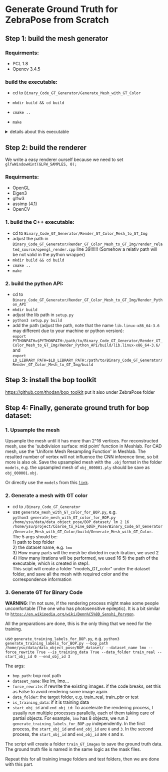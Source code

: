 # Generate Ground Truth for ZebraPose from Scratch

## Step 1: build the mesh generator

### Requirments:
- PCL 1.8
- Opencv 3.4.5

### build the executable:

- cd to `Binary_Code_GT_Generator/Generate_Mesh_with_GT_Color`

- `mkdir build && cd build`

- `cmake ..`

- `make`

<details>
  <summary>details about this executable</summary>
We collapse this section because we also have a python API for this.

The executable `Generate_Mesh_with_GT_Label` takes the following args as input:

1. How many parts will the mesh be divided in each itration
2. How many itrations will be performed
3. The path to the orginal mesh in obj file
4. The output path to txt file, which stores the correspondence point position and its class id
5. The output for the mesh file

Example:
If we want to divide the mesh into 2^32 parts, we can use
`./Generate_Mesh_with_GT_Color 2 32 PATH_TO_MODEL/obj_000001.obj ..PATH_FOR_OUTPUT/correspondence_id.txt PATH_FOR_OUTPUT/obj_000001.ply`

or,

`./Generate_Mesh_with_GT_Color 4 16 PATH_TO_MODEL/obj_000001.obj PATH_FOR_OUTPUT/correspondence_id.txt PATH_FOR_OUTPUT/obj_000001.ply`

Note:

The number of faces in the mesh should be larger than 2^32. If not, we can generate more faces without changing the object shape using Meshlab.
  
</details>


## Step 2: build the renderer
We write a easy renderer ourself because we need to set
`glfwWindowHint(GLFW_SAMPLES, 0);`

### Requirments:
- OpenGL
- Eigen3
- glfw3
- assimp (4.1)
- OpenCV


### 1. build the C++ executable:

- cd to `Binary_Code_GT_Generator/Render_GT_Color_Mesh_to_GT_Img`
- adjust the path in `Binary_Code_GT_Generator/Render_GT_Color_Mesh_to_GT_Img/render_related_source/opengl_render.cpp` line 39!!!!!! (Somehow a relativ path will be not valid in the python wrapper)
- `mkdir build && cd build`
- `cmake ..`
- `make`


### 2. build the python API:
- cd to `Binary_Code_GT_Generator/Render_GT_Color_Mesh_to_GT_Img/Render_Python_API`
- `mkdir build`
- adjust the lib path in `setup.py`
- `python3 setup.py build`
- add the path (adjust the path, note that the name `lib.linux-x86_64-3.6` may different due to your machine or python version):  
`export PYTHONPATH=$PYTHONPATH:/path/to/Binary_Code_GT_Generator/Render_GT_Color_Mesh_to_GT_Img/Render_Python_API/build/lib.linux-x86_64-3.6/`  
and  
`export LD_LIBRARY_PATH=$LD_LIBRARY_PATH:/path/to/Binary_Code_GT_Generator/Render_GT_Color_Mesh_to_GT_Img/build`


## Step 3: install the bop toolkit
https://github.com/thodan/bop_toolkit
put it also under ZebraPose folder


## Step 4: Finally, generate ground truth for bop dataset:
### 1. Upsample the mesh 

Upsample the mesh until it has more than 2^16 vertices. For reconstructed mesh,  use the 'subdivision surface: mid point' function in Meshlab. For CAD mesh, use the 'Uniform Mesh Resampling Function' in Meshlab. The resulted number of vertex will not influence the CNN inference time, so bit more is also ok. Save the upsampled mesh with the `.obj` format in the folder `models`, e.g. the upsampled mesh of `obj_000001.ply` should be save as `obj_000001.obj`.

Or directly use the `models` from this [`link`](https://cloud.dfki.de/owncloud/index.php/s/zT7z7c3e666mJTW).

### 2. Generate a mesh with GT color

- cd to `/Binary_Code_GT_Generator`
- use `generate_mesh_with_GT_color_for_BOP.py`, e.g.  
`python3 generate_mesh_with_GT_color_for_BOP.py /home/ysu/data/data_object_pose/BOP_dataset/ lm 2 16 /home/ysu/project/Coarse_to_Fine_6DoF_Pose/Binary_Code_GT_Generator/Generate_Mesh_with_GT_Color/build/Generate_Mesh_with_GT_Color`.   
The 5 args should be:  
1\) path to bop folder  
2\) the dataset name, e.g. `lmo`  
3\) How many parts will the mesh be divided in each itration, we used 2  
4\) How many itrations will be performed, we used 16
5\) the path of the executable, which is created in step1.  
This scipt will create a folder "models_GT_color" under the dataset folder, and save all the mesh with required color and the correspondence information

### 3. Generate GT for Binary Code
<strong>WARNING</strong>: I'm not sure, if the rendering process might make some people uncomfortable (The one who has photosensitive epileptic). It is a bit similar to [`https://en.wikipedia.org/wiki/Denn%C5%8D_Senshi_Porygon`](https://en.wikipedia.org/wiki/Denn%C5%8D_Senshi_Porygon).

All the preparations are done, this is the only thing that we need for the training.  

use `generate_training_labels_for_BOP.py`, e.g. `python3 generate_training_labels_for_BOP.py --bop_path /home/ysu/data/data_object_pose/BOP_dataset/ --dataset_name lmo --force_rewrite True --is_training_data True --data_folder train_real --start_obj_id 0 --end_obj_id 3`

The args:
- `bop_path`: bop root path
- `dataset_name`: like lm, lmo...
- `force_rewrite`: if rewrite the existing images. if the code breaks, set this as False to avoid rendering some image again.
- `data_folder`: the target folder, e.g. train_real, train_pbr or test
- `is_training_data`: if it is training data
- `start_obj_id` and `end_obj_id`: To accelerate the rendering process, I usually run multiple processes parallelly, each of them taking care of partial objects. For example, `lmo` has 8 objects, we run 2 `generate_training_labels_for_BOP.py` independently. In the first process, the `start_obj_id` and `end_obj_id` are `0` and `3`. In the second process, the `start_obj_id` and `end_obj_id` are `4` and `8`.

The script will create a folder `train_GT_images` to save the ground truth data. The ground truth file is named in the same logic as the mask
files. 

Repeat this for all training image folders and test folders, then we are done with this part.




